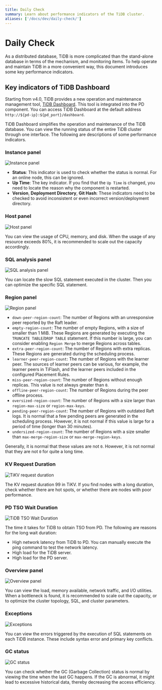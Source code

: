 ```yaml
---
title: Daily Check
summary: Learn about performance indicators of the TiDB cluster.
aliases: ['/docs/dev/daily-check/']
---
```


# Daily Check

As a distributed database, TiDB is more complicated than the stand-alone database in terms of the mechanism, and monitoring items. To help operate and maintain TiDB in a more convenient way, this document introduces some key performance indicators.

## Key indicators of TiDB Dashboard

Starting from v4.0, TiDB provides a new operation and maintenance management tool, [TiDB Dashboard](/dashboard/dashboard-intro.md). This tool is integrated into the PD component. You can access TiDB Dashboard at the default address `http://${pd-ip}:${pd_port}/dashboard`.

TiDB Dashboard simplifies the operation and maintenance of the TiDB database. You can view the running status of the entire TiDB cluster through one interface. The following are descriptions of some performance indicators.

### Instance panel

![Instance panel](https://docs-download.pingcap.com/media/images/docs/instance-status-panel.png)

+ **Status**: This indicator is used to check whether the status is normal. For an online node, this can be ignored.
+ **Up Time**: The key indicator. If you find that the `Up Time` is changed, you need to locate the reason why the component is restarted.
+ **Version**, **Deployment Directory**, **Git Hash**: These indicators need to be checked to avoid inconsistent or even incorrect version/deployment directory.

### Host panel

![Host panel](https://docs-download.pingcap.com/media/images/docs/host-panel.png)

You can view the usage of CPU, memory, and disk. When the usage of any resource exceeds 80%, it is recommended to scale out the capacity accordingly.

### SQL analysis panel

![SQL analysis panel](https://docs-download.pingcap.com/media/images/docs/sql-analysis-panel.png)

You can locate the slow SQL statement executed in the cluster. Then you can optimize the specific SQL statement.

### Region panel

![Region panel](https://docs-download.pingcap.com/media/images/docs/region-panel.png)

+ `down-peer-region-count`: The number of Regions with an unresponsive peer reported by the Raft leader.
+ `empty-region-count`: The number of empty Regions, with a size of smaller than 1 MiB. These Regions are generated by executing the `TRUNCATE TABLE`/`DROP TABLE` statement. If this number is large, you can consider enabling `Region Merge` to merge Regions across tables.
+ `extra-peer-region-count`: The number of Regions with extra replicas. These Regions are generated during the scheduling process.
+ `learner-peer-region-count`: The number of Regions with the learner peer. The sources of learner peers can be various, for example, the learner peers in TiFlash, and the learner peers included in the configured Placement Rules.
+ `miss-peer-region-count`: The number of Regions without enough replicas. This value is not always greater than `0`.
+ `offline-peer-region-count`: The number of Regions during the peer offline process.
+ `oversized-region-count`: The number of Regions with a size larger than `region-max-size` or `region-max-keys`.
+ `pending-peer-region-count`: The number of Regions with outdated Raft logs. It is normal that a few pending peers are generated in the scheduling process. However, it is not normal if this value is large for a period of time (longer than 30 minutes).
+ `undersized-region-count`: The number of Regions with a size smaller than `max-merge-region-size` or `max-merge-region-keys`.

Generally, it is normal that these values are not `0`. However, it is not normal that they are not `0` for quite a long time.

### KV Request Duration

![TiKV request duration](https://docs-download.pingcap.com/media/images/docs/kv-duration-panel.png)

The KV request duration 99 in TiKV. If you find nodes with a long duration, check whether there are hot spots, or whether there are nodes with poor performance.

### PD TSO Wait Duration

![TiDB TSO Wait Duration](https://docs-download.pingcap.com/media/images/docs/pd-duration-panel.png)

The time it takes for TiDB to obtain TSO from PD. The following are reasons for the long wait duration:

+ High network latency from TiDB to PD. You can manually execute the ping command to test the network latency.
+ High load for the TiDB server.
+ High load for the PD server.

### Overview panel

![Overview panel](https://docs-download.pingcap.com/media/images/docs/overview-panel.png)

You can view the load, memory available, network traffic, and I/O utilities. When a bottleneck is found, it is recommended to scale out the capacity, or to optimize the cluster topology, SQL, and cluster parameters.

### Exceptions

![Exceptions](https://docs-download.pingcap.com/media/images/docs/failed-query-panel.png)

You can view the errors triggered by the execution of SQL statements on each TiDB instance. These include syntax error and primary key conflicts.

### GC status

![GC status](https://docs-download.pingcap.com/media/images/docs/garbage-collation-panel.png)

You can check whether the GC (Garbage Collection) status is normal by viewing the time when the last GC happens. If the GC is abnormal, it might lead to excessive historical data, thereby decreasing the access efficiency.
